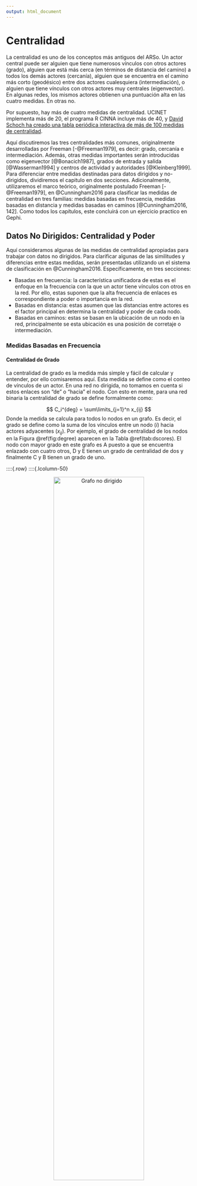 ```yaml
---
output: html_document
---
```





# Centralidad

La centralidad es uno de los conceptos más antiguos del ARSo. Un actor central puede ser alguien que tiene numerosos vínculos con otros actores (grado), alguien que está más cerca (en términos de distancia del camino) a todos los demás actores (cercanía), alguien que se encuentra en el camino más corto (geodésico) entre dos actores cualesquiera (intermediación), o alguien que tiene vínculos con otros actores muy centrales (eigenvector). En algunas redes, los mismos actores obtienen una puntuación alta en las cuatro medidas. En otras no. 

Por supuesto, hay más de cuatro medidas de centralidad. UCINET implementa más de 20, el programa R CINNA incluye más de 40, y [David Schoch ha creado una tabla periódica interactiva de más de 100 medidas de centralidad](http://schochastics.net/sna/periodic.html).

Aquí discutiremos las tres centralidades más comunes, originalmente desarrolladas por Freeman [-@Freeman1979], es decir: grado, cercanía e intermediación. Además, otras medidas importantes serán introducidas como eigenvector [@Bonacich1987], grados de entrada y salida [@Wasserman1994] y centros de actividad y autoridades [@Kleinberg1999]. Para diferenciar entre medidas destinadas para datos dirigidos y no-dirigidos, dividiremos el capitulo en dos secciones. Adicionalmente, utilizaremos el marco teórico, originalmente postulado Freeman [-@Freeman1979], en @Cunningham2016 para clasificar las medidas de centralidad en tres familias: medidas basadas en frecuencia, medidas basadas en distancia y medidas basadas en caminos [@Cunningham2016, 142]. Como todos los capítulos, este concluirá con un ejercicio practico en Gephi. 

## Datos No Dirigidos: Centralidad y Poder 

Aquí consideramos algunas de las medidas de centralidad apropiadas para trabajar con datos no dirigidos. Para clarificar algunas de las similitudes y diferencias entre estas medidas, serán presentadas utilizando un el sistema de clasificación en @Cunningham2016. Específicamente, en tres secciones:
  - Basadas en frecuencia: la característica unificadora de estas es el enfoque en la frecuencia con la que un actor tiene vínculos con otros en la red. Por ello, estas suponen que la alta frecuencia de enlaces es correspondiente a poder o importancia en la red. 
  - Basadas en distancia: estas asumen que las distancias entre actores es el factor principal en determina la centralidad y poder de cada nodo. 
  - Basadas en caminos: estas se basan en la ubicación de un nodo en la red, principalmente se esta ubicación es una posición de corretaje o intermediación. 

### Medidas Basadas en Frecuencia

#### Centralidad de Grado

La centralidad de grado es la medida más simple y fácil de calcular y entender, por ello comisaremos aquí. Esta medida se define como el conteo de vínculos de un actor. En una red no dirigida, no tomamos en cuenta si estos enlaces son “de” o “hacia” el nodo. Con esto en mente, para una red binaria la centralidad de grado se define formalmente como:

$$
C_i^{deg} = \sum\limits_{j=1}^n x_{ij}
$$
Donde la medida se calcula para todos lo nodos en un grafo. Es decir, el grado se define como la suma de los vínculos entre un nodo ($i$) hacia actores adyacentes ($x_{ij}$). Por ejemplo, el grado de centralidad de los nodos en la Figura \@ref(fig:degree) aparecen en la Tabla \@ref(tab:dscores). El nodo con mayor grado en este grafo es A puesto a que se encuentra enlazado con cuatro otros, D y E tienen un grado de centralidad de dos y finalmente C y B tienen un grado de uno.

::::{.row}
::::{.lcolumn-50}
<div class="figure" style="text-align: center">
<img src="03-centralidad_files/figure-html/degree-1.png" alt="Grafo no dirigido" width="70%" />
<p class="caption">(\#fig:degree)Grafo no dirigido</p>
</div>
::::
::::{.rcolumn-50}

Table: (\#tab:dscores)Tabla de índices, grado

|Nodo | Grado|
|:----|-----:|
|A    |     4|
|B    |     1|
|C    |     1|
|D    |     2|
|E    |     2|
::::
::::


Existen múltiples maneras de calcular esta medida de manera programática. Sin embargo, el método mas simple es multiplicar la matriz de adyacencia por un vector de unos, donde el largo del vector es correspondiente a el numero de vértices en el grafo [@Meghanathan2016]. La ecuación \@ref(eq:calcdeg) ilustra como computar dicho índice.

\begin{equation}
\begin{matrix}
  & A & B & C & D & E \\
A & 0 & 1 & 1 & 1 & 1 \\
B & 1 & 0 & 0 & 0 & 0 \\
C & 1 & 0 & 0 & 0 & 0 \\
D & 1 & 0 & 0 & 0 & 1 \\
E & 1 & 0 & 0 & 1 & 0
\end{matrix}

\times

\begin{matrix}
\\ 1 \\ 1 \\ 1 \\ 1 \\ 1
\end{matrix}

=

\begin{matrix}
\\ 4 \\ 1 \\ 1 \\ 2 \\ 2
\end{matrix}

(\#eq:calcdeg)
\end{equation}

Como todas las medidas en esta sección, la manera en la que se calcula el grado de centralidad es indicativo de el objetivo de la medida y como se debe interpretar. @Cunningham2016 postulan que el grado mide la popularidad de un actor en términos de influencia directa entre este y otros nodos directamente adyacentes [@Cunningham2016, 147]. La idea principal aquí es que los vínculos sirven como canales para el flujo de influencia, materiales, ideas, etc. Por consiguiente, un nodo como A en la Figura \@ref(fig:degree) que a invertido su tiempo y recursos en enlazarse con cuatro otros nodos en una red, es posiblemente mas activo en la red que un actor como B conexo solo a un nodo. 

Similarmente, los nodos con alto grado de centralidad tienden a ser más visibles en la red. Si asumimos que ciertos bienes – por ejemplo, información – tienden a difundirse en una red por medio de los enlaces, entonces podemos asumir que aquellos nodos con alto grado de centralidad estarán bien informados [@Borgatti2018]. Por ejemplo, en la Figura \@ref(fig:degree) el nodo A puede recibir información de tres ubicaciones aisladas, de los nodos B o C, y de la traída compuesta por D y E. En contraste, B y C solo pueden acceder a información de la red a través de A. Similarmente, D y B dependen de A para acceder a recursos no redundantes en la triada. 

#### Centralidad de Eigenvector

### Medidas Basadas en Distancia

#### Centralidad de Cercanía

La medida más común basada en distancia entre nodos es la centralidad de cercanía definida por Freeman [-@Freeman1979] como la distancia geodésica entre un nodo y los demás en una red. Se calcula sumando las distancias geodésicas entre cada nodo y los demás y después invirtiendo el valor para cambiar el índice de una medida de distancia a cercanía [@Valente2010, 85]. Es común calcular la centralidad de cercanía como un índice normalizado (con valores de 0 a 1) de la siguiente manera:

$$C_i^{clo} = \frac{N-1}{\sum\limits_{j = 1}^{n}d_{ij}}$$

Donde $d_{ij}$ es la distancia geodésica entre dos nodos. Adicionalmente, el número máximo teórico de cercanía en cualquier red es $N-1$, por lo tanto, al dividir las distancias sumadas por este numerados generamos un valor normalizado. El dividir el valor máximo por la suma de las distancias genera un índice donde los valores grandes corresponden a nodos más centrales [@Borgatti2018, 199].

Calcular esta medida es simple, el grafo \@ref(fig:clo) servirá como ejemplo. Comenzaremos por encontrar los caminos geodésicos entre todos los nodos, presentado en la matriz izquierda de la ecuación \@ref(eq:clomeasure). El siguiente paso consiste en sumar las distancias para cada nodo. Finalmente, dividimos el número máximo teórico de cercanía ($N-1$) por la suma de las distancias de cada nodo. Por ejemplo, el nodo A tiene una distancia cumulativa de 15 y el valor teórico máximo de cercanía es 6. Por lo tanto, la cercanía normalizada del nodo A es equivalente a $\frac{6}{15} = 0.4$.

<div class="figure" style="text-align: center">
<img src="03-centralidad_files/figure-html/clo-1.png" alt="Grafo no dirigido" width="70%" />
<p class="caption">(\#fig:clo)Grafo no dirigido</p>
</div>

\begin{equation}
\begin{matrix}
  & A & B & C & D & E & F & G \\
A & 0 & 2 & 1 & 2 & 3 & 3 & 4 \\
B & 2 & 0 & 1 & 2 & 3 & 3 & 4 \\
C & 1 & 1 & 0 & 1 & 2 & 2 & 3 \\
D & 2 & 2 & 1 & 0 & 1 & 1 & 2 \\
E & 3 & 3 & 2 & 1 & 0 & 1 & 1 \\
F & 3 & 3 & 2 & 1 & 1 & 0 & 1 \\
G & 4 & 4 & 3 & 2 & 1 & 1 & 0
\end{matrix}

\quad

\begin{matrix}
Suma \\ 15 \\ 15 \\ 10 \\ 9 \\ 11 \\ 11 \\ 15
\end{matrix}

\qquad

\begin{matrix}
Cercanía\ Normalizada \\ 0.4 \\ 0.4 \\ 0.6 \\ 0.667 \\ 0.545 \\ 0.545 \\ 0.4
\end{matrix}

(\#eq:clomeasure)
\end{equation}

La centralidad de cercanía es una medida intuitiva. @Borgatti2018 sugieren que en términos de flujo de recursos los nodos más cercanos a menudo reciben materiales, recursos o información rápidamente [@Borgatti2018, 199]. Esto es significativo puesto que los recursos tienden a perder fidelidad a lo largo de distancias de camino largas. Por ejemplo, la información tiende a ser distorsionada conforme cambia de manos en una red o la transferencia de fondos financieros tiende a acumular costos con cada brinco entre nodos. Es por ello que los nodos centrales en términos de cercanía no solo tienden a recibir información, recursos o materiales de manera acelerada, sino también de alta fidelidad. 

Antes de concluir la discusión de centralidad de cercanía, es importante entender una de las limitaciones clave de esta medida. Principalmente, el hecho que esta medida no debe ser aplicada al trabajar con grafos con componentes no conexos, por ejemplo, aquel con múltiples componentes. En estas situaciones @Cunningham2016 sugieren aislar el componente principal antes de calcular la centralidad de cercanía. 

### Medidas Basadas en Caminos

#### Centralidad de Intermediación  

## Datos Dirigidos: Centralidad y Prestigio

### Medidas Basadas en Frecuencia

#### Centralidad de Grado: Entrada y Salida

#### Centros de Actividad y Autoridades

## Ejercicio Práctico

En este ejercicio practicaremos algunas de las medidas de centralidad presentes en Gephi. Para ello necesitara descargar el conjunto de datos titulado: `Alive Combined Network.gephi` (**ADD DATA LINK HERE**).

### Centralidad en Gephi

::::{.row}
::::{.lcolumn-20}
*[Gephi]*
*Archivo > Abrir* 

*[Vista general]*
*Estadísticas > Grado medio > Ejecutar*
::::
::::{.rcolumn-80}
  1.	Abra `Alive Combined Network.gephi` (**ADD DATA LINK HERE**). Los colores de los nodos de la red reflejan los subgrupos de acuerdo con el algoritmo de Louvain. Gephi implementa un puñado de medidas de centralidad. La medida más común de centralidad es el grado, que en una red no dirigida y binaria es simplemente un recuento del número de vínculos de cada actor (es decir, el número de vecinos). Los vínculos en una red son ponderados cuando los actores comparten múltiples entre sí, por un par de actores puede compartir más de un vínculo, como parentesco, religioso, escolar. Para la centralidad de grado, Gephi ofrece la opción de tomar en cuenta el peso de los vínculos o ignorarlo. Para calcular la centralidad de grado no ponderada, ubique la opción *Grado medio* en la pestaña *Estadísticas* y haga clic en *Ejecutar*. Esto genera un informe, que hemos visto antes, que le presenta la centralidad de grado medio y produce un gráfico que indica la distribución de los valores de grado.
::::
::::

::::{.row}
::::{.lcolumn-20}
*[Laboratorio de datos]*
*Tabla de datos > Nodos*
::::
::::{.rcolumn-80}
  2.	En este laboratorio nuestro interés es capturar los puntajes de centralidad de grado de cada actor. Para hacer esto, cambie a la ventana *Laboratorio de datos*, haga clic en *Nodos* en la pestaña *Tabla de datos*, y vera una columna en el extremo derecho con la etiqueta *Grado* (Figura \@ref(fig:1)). Puede ordenar los actores por grado (ya sea ascendente o descendente) haciendo clic en la etiqueta. Por lo tanto, con un par de clics, puede determinar qué actores son más o menos influentes en términos de grado. Si observa la Figura \@ref(fig:1), puede ver que Noordin Top ocupa el primer lugar (46), seguido de Suramto (28), Ubeid (27), Abdullah Sunata (25) e Iwan Dharmawan (25). Si desea puede exportar esta table y manipular la información en Excel.
::::
::::

<div class="figure" style="text-align: center">
<img src="images/03-10-01.png" alt="Red combinada de nodos vivos, Laboratorio de datos" width="70%" />
<p class="caption">(\#fig:1)Red combinada de nodos vivos, Laboratorio de datos</p>
</div>

::::{.row}
::::{.lcolumn-20}
*Apariencia > Nodos Tamaño > Ranking > Aplicar*
::::
::::{.rcolumn-80}
  3.	Para visualizar la red donde el tamaño del nodo refleja el grado de centralidad, en la pestaña *Apariencia*, seleccione *Nodos*, *Tamaño* y elija *Ranking*. En el menú desplegable, elija *Grado* (no importa si elige el primero o el segundo). Haga clic en *Aplicar*. El gráfico de red resultante debe tener un aspecto similar al de la Figura \@ref(fig:2).
::::
::::

<div class="figure" style="text-align: center">
<img src="images/03-10-02.png" alt="Red combinada de nodos vivos, el tamaño refleja el grado de centralidad" width="70%" />
<p class="caption">(\#fig:2)Red combinada de nodos vivos, el tamaño refleja el grado de centralidad</p>
</div>

::::{.row}
::::{.lcolumn-20}
*[Vista general]*
*Estadísticas > Grado medio con pesos > Ejecutar*
::::
::::{.rcolumn-80}
  4.	Ahora, repita el proceso excepto que esta vez use *Grado medio con pesos* en lugar de *Grado medio*. Mire los resultados en la ventana *Laboratorio de datos*. **¿Qué actor ocupa el puesto más alto? ¿Cuál es su puntuación? ¿Cómo se comparan las clasificaciones con las anteriores que no tenían en cuenta el peso del enlace?**
::::
::::

::::{.row}
::::{.lcolumn-20}
*Estadísticas > Longitud media de camino > Ejecutar*
::::
::::{.rcolumn-80}
5.	Para obtener la centralidad de cercanía e intermediación en Gephi, podemos usar *Logitud media de camino* en la pestaña *Estadísticas*. Al hacer clic en *Ejecutar*, aparece un cuadro de diálogo (Figura \@ref(fig:3)), que presenta un par de opciones para tratar la red como dirigida o no dirigida (aquí, detecta correctamente que la red no está dirigida). Seleccione la opción para normalizar las centralidaded en el rango. La normalización es buena para comparar diferentes medidas. Note que esta opción también calcula la centralidad de excentricidad, que (como indica el cuadro de diálogo) es la distancia desde un nodo en particular hasta el nodo más lejano en la red. Haga clic en *Aceptar* y Gephi producirá un informe, en el verá que Gephi calcula dos medidas de proximidad: proximidad (Freeman) y proximidad armónica. Dado que se trata de una red desconectada, utilizaremos la segunda. Como hicimos anteriormente, cambie a la ventana *Laboratorio de datos* y vea qué actores obtienen la puntuación más alta en términos de centralidad de intermediación y cercanía armónica (Harmonic Closeness Centrality).
::::
::::

<div class="figure" style="text-align: center">
<img src="images/03-10-03.png" alt="Diámetro de red/distancia promedio de camino" width="70%" />
<p class="caption">(\#fig:3)Diámetro de red/distancia promedio de camino</p>
</div>

::::{.row}
::::{.lcolumn-20}
*Estadísticas > Centralidad del vector propio > Ejecutar*
::::
::::{.rcolumn-80}
  6.	Finalmente, para estimar la centralidad de eigenvector, usamos la función *Centralidad del vector propio* de Gephi. En el cuadro de diálogo, indique si la red está dirigida o no y haga clic en *Aceptar*. Al igual que con las otras funciones de centralidad, genera un informe y almacena las puntuaciones de centralidad para cada actor en la tabla de nodos. 
::::
::::
